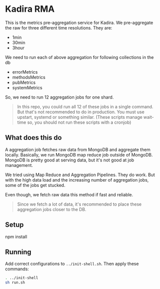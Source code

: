 # Kadira RMA

This is the metrics pre-aggregation service for Kadira. We pre-aggregate the raw for three different time resolutions.
They are:

* 1min
* 30min
* 3hour

We need to run each of above aggregation for following collections in the db

* errorMetrics
* methodsMetrics
* pubMetrics
* systemMetrics

So, we need to run 12 aggregation jobs for one shard.

> In this repo, you could run all 12 of these jobs in a single command.
> But that's not recommended to do in production. You must use upstart, systemd or something similar.
> (These scripts manage wait-time so, you should not run these scripts with a cronjob)

## What does this do

A aggregation job fetches raw data from MongoDB and aggregate them locally. Basically, we run MongoDB map reduce job outside of MongoDB.
MongoDB is pretty good at serving data, but it's not good at job management.

We tried using Map Reduce and Aggregation Pipelines. They do work. But with the high data load and the increasing number of aggregation jobs, some of the jobs get stucked.

Even though, we fetch raw data this method if fast and reliable.

> Since we fetch a lot of data, it's recommended to place these aggregation jobs closer to the DB.

## Setup

npm install

## Running

Add correct configurations to `../init-shell.sh`. Then apply these commands:

```sh
. ../init-shell
sh run.sh
```
